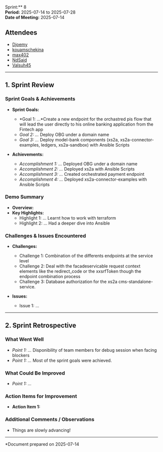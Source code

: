 Sprint:** 8  
**Period:** 2025-07-14 to 2025-07-28  
**Date of Meeting:** 2025-07-14

## Attendees
- [Djoemy](https://github.com/Djoemy)
- [kouamschekina](https://github.com/kouamschekina)
- [max402](https://github.com/max402)
- [NdSaid](https://github.com/NdSaid)
- [Valsuh45](https://github.com/Valsuh45) 

---

## 1. Sprint Review

### Sprint Goals & Achievements
- **Sprint Goals:**  
  - *Goal 1: …*Create a new endpoint for the orchastred pis flow that will lead the user directly to his online banking application from the Fintech app   
  - *Goal 2: …*   Deploy OBG under a domain name
  - *Goal 3: …* Deploy model-bank components (xs2a, xs2a-connector-examples, ledgers, xs2a-sandbox) with Ansible Scripts
  
- **Achievements:**  
  - *Accomplishment 1: …* Deployed OBG under a domain name
  - *Accomplishment 2: …* Deployed xs2a with Ansible Scripts
  - *Accomplishment 3: …* Created orchestrated payment endpoint
  - *Accomplishment 4: …* Deployed xs2a-connector-examples with Ansible Scripts

### Demo Summary
- **Overview:**   
- **Key Highlights:**  
  - Highlight 1: … Learnt how to work with terraform
  - Highlight 2: … Had a deeper dive into Ansible

### Challenges & Issues Encountered
- **Challenges:**  
  - Challenge 1: Combination of the differents endpoints at the service level 
  - Challenge 2: Deal with the facadeservicable request context elements like the redirect_code or the xxsrfToken though the endpoint combination process 
  - Challenge 3: Database authorization for the xs2a cms-standalone-service.

- **Issues:**  
  - Issue 1: … 

---

## 2. Sprint Retrospective

### What Went Well
- *Point 1: …* Disponibility of team members for debug session when facing blockers   
- *Point 1: …* Most of the sprint goals were achieved.

### What Could Be Improved
- *Point 1: …*  

### Action Items for Improvement
- **Action Item 1:**   

### Additional Comments / Observations
- Things are slowly advancing!

---

*Document prepared on 2025-07-14
